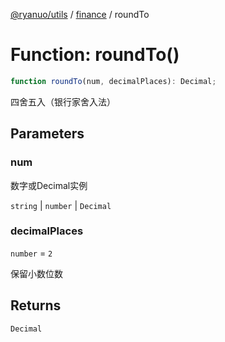 [@ryanuo/utils](../../index.md) / [finance](../index.md) / roundTo

# Function: roundTo()

```ts
function roundTo(num, decimalPlaces): Decimal;
```

四舍五入（银行家舍入法）

## Parameters

### num

数字或Decimal实例

`string` | `number` | `Decimal`

### decimalPlaces

`number` = `2`

保留小数位数

## Returns

`Decimal`
